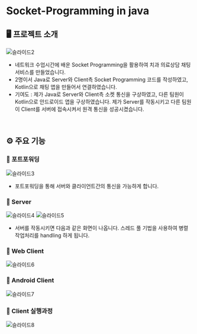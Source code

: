 # Socket-Programming in java
## 🖥️ 프로젝트 소개
![슬라이드2](https://github.com/skybrightblue1/Socket-Programming/assets/88912947/054a1743-28d7-465b-bc49-3e676d165607)
* 네트워크 수업시간에 배운 Socket Programming을 활용하여 치과 의료상담 채팅 서비스를 만들었습니다. 
* 2명이서 Java로 Server와 Client측 Socket Programming 코드를 작성하였고, Kotlin으로 채팅 앱을 만들어서 연결하였습니다. 
* 기여도 : 제가 Java로 Server와 Client측 소켓 통신을 구상하였고, 다른 팀원이 Kotlin으로 안드로이드 앱을 구상하였습니다. 제가 Server를 작동시키고 다른 팀원이 Client를 서버에 접속시켜서 원격 통신을 성공시켰습니다.
<br>

## ⚙️ 주요 기능 
### 📌 포트포워딩 
![슬라이드3](https://github.com/skybrightblue1/Socket-Programming/assets/88912947/a9195746-539c-4b88-a3d1-58ffd2cf33b0)
* 포트포워딩을 통해 서버와 클라이언트간의 통신을 가능하게 합니다. 
### 📌 Server 
![슬라이드4](https://github.com/skybrightblue1/Socket-Programming/assets/88912947/3645391c-ded7-481e-a040-cd4ef63910ef) 
![슬라이드5](https://github.com/skybrightblue1/Socket-Programming/assets/88912947/1c43977c-a6af-45c7-9327-1918d5ed99b9)
* 서버를 작동시키면 다음과 같은 화면이 나옵니다. 스레드 풀 기법을 사용하여 병렬 작업처리를 handling 하게 됩니다. 
### 📌 Web Client
![슬라이드6](https://github.com/skybrightblue1/Socket-Programming/assets/88912947/d3703fd0-1f8d-427f-99f9-71330f428728)
### 📌 Android Client
![슬라이드7](https://github.com/skybrightblue1/Socket-Programming/assets/88912947/638b5136-03fe-4895-a5b5-595918c79373)
### 📌 Client 실행과정
![슬라이드8](https://github.com/skybrightblue1/Socket-Programming/assets/88912947/85fbe58f-d394-456d-a92d-d14ca8b42d82)
